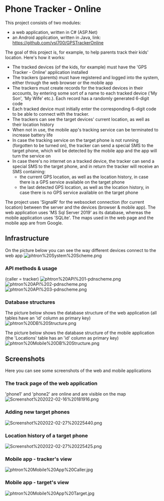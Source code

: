 # Phone Tracker - Online
This project consists of two modules: 
- a web application, written in C# (ASP.Net)
- an Android application, written in Java, link: https://github.com/vsl700/GPSTrackerOnline

The goal of this project is, for example, to help parents track their kids' location. Here's how it works:
- The tracked devices (of the kids, for example) must have the 'GPS Tracker - Online' application installed
- The trackers (parents) must have registered and logged into the system, either through the web browser or the mobile app
- The trackers must create records for the tracked devices in their accounts, by entering some sort of a name to each tracked device ('My Son', 'My Wife' etc.). Each record has a randomly generated 6-digit code
- Each tracked device must initially enter the corresponding 6-digit code to be able to connect with the tracker.
- The trackers can see the target devices' current location, as well as their location history
- When not in use, the mobile app's tracking service can be terminated to increase battery life
- In case the tracking service on the target phone is not running (forgotten to be turned on), the tracker can send a special SMS to the target phone, which will be detected by the mobile app and the app will turn the service on
- In case there's no internet on a tracked device, the tracker can send a special SMS to the target phone, and in return the tracker will receive an SMS containing:
  - the current GPS location, as well as the location history, in case there is a GPS service available on the target phone
  - the last detected GPS location, as well as the location history, in case there is no GPS service available on the target phone

The project uses 'SignalR' for the websocket connection (for current location) between the server and the devices (browser & mobile app). The web application uses 'MS Sql Server 2019' as its database, whereas the mobile application uses 'SQLite'. The maps used in the web page and the mobile app are from Google.

## Infrastructure
On the picture below you can see the way different devices connect to the web app
![phtron%20System%20Scheme.png](https://github.com/vsl700/PhoneTrackerOnline/blob/readme/readme_pics/phtron%20System%20Scheme.png)

### API methods & usage
(caller = tracker)
![phtron%20API%201-pdnscheme.png](https://github.com/vsl700/PhoneTrackerOnline/blob/readme/readme_pics/phtron%20API%201-pdnscheme.png)
![phtron%20API%202-pdnscheme.png](https://github.com/vsl700/PhoneTrackerOnline/blob/readme/readme_pics/phtron%20API%202-pdnscheme.png)
![phtron%20API%203-pdnscheme.png](https://github.com/vsl700/PhoneTrackerOnline/blob/readme/readme_pics/phtron%20API%203-pdnscheme.png)

### Database structures
The picture below shows the database structure of the web application (all tables have an 'id' column as primary key)
![phtron%20DB%20Structure.png](https://github.com/vsl700/PhoneTrackerOnline/blob/readme/readme_pics/phtron%20DB%20Structure.png)

The picture below shows the database structure of the mobile application (the 'Locations' table has an 'id' column as primary key)
![phtron%20Mobile%20DB%20Structure.png](https://github.com/vsl700/PhoneTrackerOnline/blob/readme/readme_pics/phtron%20Mobile%20DB%20Structure.png)

## Screenshots
Here you can see some screenshots of the web and mobile applications
### The track page of the web application
'phone1' and 'phone2' are online and are visible on the map
![Screenshot%202022-02-16%20181916.png](https://github.com/vsl700/PhoneTrackerOnline/blob/readme/readme_pics/Screenshot%202022-02-16%20181916.png)

### Adding new target phones
![Screenshot%202022-02-27%20225440.png](https://github.com/vsl700/PhoneTrackerOnline/blob/readme/readme_pics/Screenshot%202022-02-27%20225440.png)

### Location history of a target phone
![Screenshot%202022-02-27%20225425.png](https://github.com/vsl700/PhoneTrackerOnline/blob/readme/readme_pics/Screenshot%202022-02-27%20225425.png)

### Mobile app - tracker's view
![phtron%20Mobile%20App%20Caller.jpg](https://github.com/vsl700/PhoneTrackerOnline/blob/readme/readme_pics/phtron%20Mobile%20App%20Caller.jpg)

### Mobile app - target's view
![phtron%20Mobile%20App%20Target.jpg](https://github.com/vsl700/PhoneTrackerOnline/blob/readme/readme_pics/phtron%20Mobile%20App%20Target.jpg)

